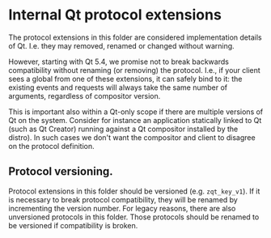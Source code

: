 # Internal Qt protocol extensions

The protocol extensions in this folder are considered implementation details of
Qt. I.e. they may removed, renamed or changed without warning.

However, starting with Qt 5.4, we promise not to break backwards compatibility
without renaming (or removing) the protocol. I.e., if your client sees a global
from one of these extensions, it can safely bind to it: the existing events
and requests will always take the same number of arguments, regardless of
compositor version.

This is important also within a Qt-only scope if there are multiple versions of
Qt on the system. Consider for instance an application statically linked to Qt
(such as Qt Creator) running against a Qt compositor installed by the distro).
In such cases we don't want the compositor and client to disagree on the
protocol definition.

## Protocol versioning.

Protocol extensions in this folder should be versioned (e.g. `zqt_key_v1`).
If it is necessary to break protocol compatibility, they will be renamed by
incrementing the version number. For legacy reasons, there are also unversioned
protocols in this folder. Those protocols should be renamed to be versioned
if compatibility is broken.
